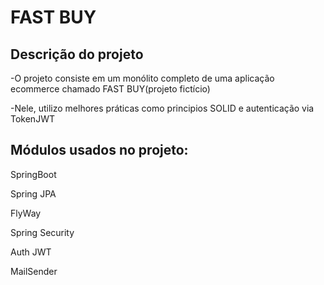 <h1><strong>FAST BUY</strong></h1>

<h2>Descrição do projeto</h2>
<p>-O projeto consiste em um monólito completo de uma aplicação ecommerce chamado FAST BUY(projeto fictício)</p>
<p>-Nele, utilizo melhores práticas como principios SOLID e autenticação via TokenJWT</p>

<h2>Módulos usados no projeto:</h2>
<p>SpringBoot</p>
<p>Spring JPA</p>
<p>FlyWay</p>
<p>Spring Security</p>
<p>Auth JWT</p>
<p>MailSender</p>

